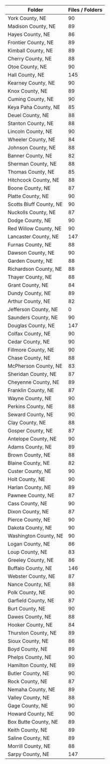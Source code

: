 | Folder                  |   Files / Folders |
|-------------------------|-------------------|
| York County, NE         |                90 |
| Madison County, NE      |                89 |
| Hayes County, NE        |                86 |
| Frontier County, NE     |                89 |
| Kimball County, NE      |                89 |
| Cherry County, NE       |                88 |
| Otoe County, NE         |                90 |
| Hall County, NE         |               145 |
| Kearney County, NE      |                90 |
| Knox County, NE         |                89 |
| Cuming County, NE       |                90 |
| Keya Paha County, NE    |                85 |
| Deuel County, NE        |                88 |
| Stanton County, NE      |                88 |
| Lincoln County, NE      |                90 |
| Wheeler County, NE      |                84 |
| Johnson County, NE      |                88 |
| Banner County, NE       |                82 |
| Sherman County, NE      |                88 |
| Thomas County, NE       |                85 |
| Hitchcock County, NE    |                88 |
| Boone County, NE        |                87 |
| Platte County, NE       |                90 |
| Scotts Bluff County, NE |                90 |
| Nuckolls County, NE     |                87 |
| Dodge County, NE        |                90 |
| Red Willow County, NE   |                90 |
| Lancaster County, NE    |               147 |
| Furnas County, NE       |                88 |
| Dawson County, NE       |                90 |
| Garden County, NE       |                88 |
| Richardson County, NE   |                88 |
| Thayer County, NE       |                88 |
| Grant County, NE        |                84 |
| Dundy County, NE        |                89 |
| Arthur County, NE       |                82 |
| Jefferson County, NE    |                 0 |
| Saunders County, NE     |                90 |
| Douglas County, NE      |               147 |
| Colfax County, NE       |                90 |
| Cedar County, NE        |                90 |
| Fillmore County, NE     |                90 |
| Chase County, NE        |                88 |
| McPherson County, NE    |                83 |
| Sheridan County, NE     |                87 |
| Cheyenne County, NE     |                89 |
| Franklin County, NE     |                87 |
| Wayne County, NE        |                90 |
| Perkins County, NE      |                88 |
| Seward County, NE       |                90 |
| Clay County, NE         |                88 |
| Gosper County, NE       |                87 |
| Antelope County, NE     |                90 |
| Adams County, NE        |                89 |
| Brown County, NE        |                88 |
| Blaine County, NE       |                82 |
| Custer County, NE       |                90 |
| Holt County, NE         |                90 |
| Harlan County, NE       |                89 |
| Pawnee County, NE       |                87 |
| Cass County, NE         |                90 |
| Dixon County, NE        |                87 |
| Pierce County, NE       |                90 |
| Dakota County, NE       |                90 |
| Washington County, NE   |                90 |
| Logan County, NE        |                86 |
| Loup County, NE         |                83 |
| Greeley County, NE      |                86 |
| Buffalo County, NE      |               146 |
| Webster County, NE      |                87 |
| Nance County, NE        |                88 |
| Polk County, NE         |                90 |
| Garfield County, NE     |                87 |
| Burt County, NE         |                90 |
| Dawes County, NE        |                88 |
| Hooker County, NE       |                84 |
| Thurston County, NE     |                89 |
| Sioux County, NE        |                86 |
| Boyd County, NE         |                89 |
| Phelps County, NE       |                90 |
| Hamilton County, NE     |                89 |
| Butler County, NE       |                90 |
| Rock County, NE         |                87 |
| Nemaha County, NE       |                89 |
| Valley County, NE       |                88 |
| Gage County, NE         |                90 |
| Howard County, NE       |                90 |
| Box Butte County, NE    |                89 |
| Keith County, NE        |                89 |
| Saline County, NE       |                89 |
| Morrill County, NE      |                88 |
| Sarpy County, NE        |               147 |